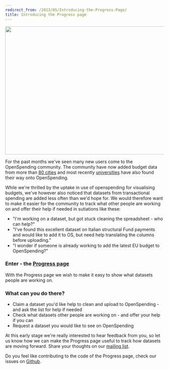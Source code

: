 ```yaml
---
redirect_from: /2013/05/Introducing-the-Progress-Page/
title: Introducing the Progress page
---
```


<img alt="" src="http://farm8.staticflickr.com/7287/8736993520_01ab3f689d_b_d.jpg" title="The Progress Panel" class="alignnone" width="640" height="406" />

For the past months we've seen many new users come to the OpenSpending community. The community have now added budget data from more than [80 cities](http://apps.openspending.org/maps/) and most recently [universities](http://openspending.org/ugr-spending) have also found their way onto OpenSpending.

While we're thrilled by the uptake in use of openspending for visualising budgets, we've however also noticed that datasets from transactional spending are added less often than we'd hope for. We would therefore want to make it easier for the community to track what other people are working on and offer their help if needed in sutiations like these:<br>
- "I'm working on a dataset, but got stuck cleaning the spreadsheet - who can help?"<br>
- "I've found this excellent dataset on Italian structural Fund payments and would like to add it to OS, but need help translating the columns before uploading."<br>
- "I wonder if someone is already working to add the latest EU budget to OpenSpending?"<br>

### Enter - the [Progress page](http://progress.openspending.org/) 
With the Progress page we wish to make it easy to show what datasets people are working on. 

### What can you do there?
- Claim a dataset you'd like help to clean and upload to OpenSpending - and ask the list for help if needed
- Check what datasets other people are working on - and offer your help if you can
- Request a dataset you would like to see on OpenSpending 

At this early stage we're really interested to hear feedback from you, so let us know how we can make the Progress page useful to track how datasets are moving forward. Share your thoughts on our [mailing list](http://lists.okfn.org/mailman/listinfo/openspending). 

Do you feel like contributing to the code of the Progress page, check our issues on [Github](https://github.com/openspending/dataprogress/issues). 

